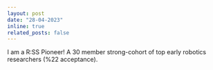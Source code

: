 ```yaml
---
layout: post
date: "28-04-2023"
inline: true
related_posts: false
---
```


I am a R:SS Pioneer! A 30 member strong-cohort of top early robotics researchers (%22 acceptance).
